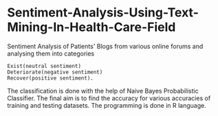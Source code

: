 # Sentiment-Analysis-Using-Text-Mining-In-Health-Care-Field
Sentiment Analysis of Patients' Blogs from various online forums and analysing them into categories 
 ```
 Exist(neutral sentiment)
 Deteriorate(negative sentiment) 
 Recover(positive sentiment). 
 ```
The classification is done with the help of Naive Bayes Probabilistic Classifier. The final aim is to find the accuracy for various accuracies of training and testing datasets. 
The programming is done in R language.
